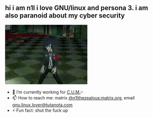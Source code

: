 ## hi i am n1l i love GNU/linux and persona 3. i am also paranoid about my cyber security

 <img src="persona.gif" height="195" width="270">  

 - 🔭 I’m currently working for [C.U.M.](https://github.com/cum-foundations)💦
- 📫 How to reach me: matrix [@n1lthezealous:matrix.org](https://matrix.to/#/@n1lthezealous:matrix.org), email [gnu.linux.lover@tutanota.com](mailto:gnu.linux.lover@tutanota.com)
- ⚡ Fun fact: shut the fuck up

